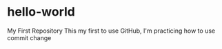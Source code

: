 # hello-world
My First Repository
This my first to use GitHub,
I'm practicing how to use commit change
